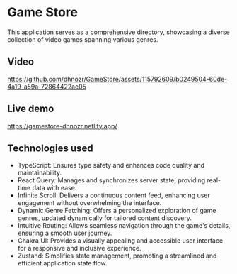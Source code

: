 # Game Store
This application serves as a comprehensive directory, showcasing a diverse collection of video games spanning various genres.

## Video
https://github.com/dhnozr/GameStore/assets/115792609/b0249504-60de-4a19-a59a-72864422ae05

## Live demo
https://gamestore-dhnozr.netlify.app/



## Technologies used
- TypeScript: Ensures type safety and enhances code quality and maintainability.
- React Query: Manages and synchronizes server state, providing real-time data with ease.
- Infinite Scroll: Delivers a continuous content feed, enhancing user engagement without overwhelming the interface.
- Dynamic Genre Fetching: Offers a personalized exploration of game genres, updated dynamically for tailored content discovery.
- Intuitive Routing: Allows seamless navigation through the game's details, ensuring a smooth user journey.
- Chakra UI: Provides a visually appealing and accessible user interface for a responsive and inclusive experience.
- Zustand: Simplifies state management, promoting a streamlined and efficient application state flow.
